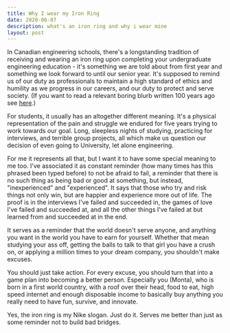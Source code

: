 ```yaml
---
title: Why I wear my Iron Ring
date: 2020-06-07
description: what's an iron ring and why i wear mine
layout: post
---
```


In Canadian engineering schools, there's a longstanding tradition of receiving and wearing an iron ring upon completing your undergraduate engineering education - it's something we are told about from first year and something we look forward to until our senior year. It's supposed to remind us of our duty as professionals to maintain a high standard of ethics and humility as we progress in our careers, and our duty to protect and serve society. (If you want to read a relevant boring blurb written 100 years ago see [here](https://ironring.ca/background.php).)

For students, it usually has an altogether different meaning. It's a physical representation of the pain and struggle we endured for five years trying to work towards our goal. Long, sleepless nights of studying, practicing for interviews, and terrible group projects, all which make us question our decision of even going to University, let alone engineering.

For me it represents all that, but I want it to have some special meaning to me too. I've associated it as constant reminder (how many times has this phrased been typed before) to not be afraid to fail, a reminder that there is no such thing as being bad or good at something, but instead, "inexperienced" and "experienced". It says that those who try and risk things not only win, but are happier and experience more out of life. The proof is in the interviews I've failed and succeeded in, the games of love I've failed and succeeded at, and all the other things I've failed at but learned from and succeeded at in the end.

It serves as a reminder that the world doesn't serve anyone, and anything you want in the world you have to earn for yourself. Whether that mean studying your ass off, getting the balls to talk to that girl you have a crush on, or applying a million times to your dream company, you shouldn't make excuses.

You should just take action. For every excuse, you should turn that into a game plan into becoming a better person. Especially you (Monta), who is born in a first world country, with a roof over their head, food to eat, high speed internet and enough disposable income to basically buy anything you really need to have fun, survive, and innovate.

Yes, the iron ring is my Nike slogan.  Just do it. Serves me better than just as some reminder not to build bad bridges.

